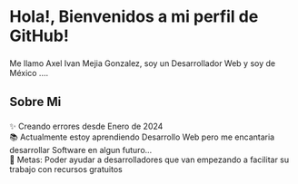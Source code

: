 <h1 align="left">Hola!, Bienvenidos a mi perfil de GitHub!</h1>

###

<p align="left">Me llamo Axel Ivan Mejia Gonzalez, soy un Desarrollador Web y soy de México ....</p>

###

<h2 align="left">Sobre Mi</h2>

###

<p align="left">✨ Creando errores desde Enero de 2024<br>📚 Actualmente estoy aprendiendo Desarrollo Web pero me encantaria desarrollar Software en algun futuro...<br>🎯 Metas: Poder ayudar a desarrolladores que van empezando a facilitar su trabajo con recursos gratuitos

###

